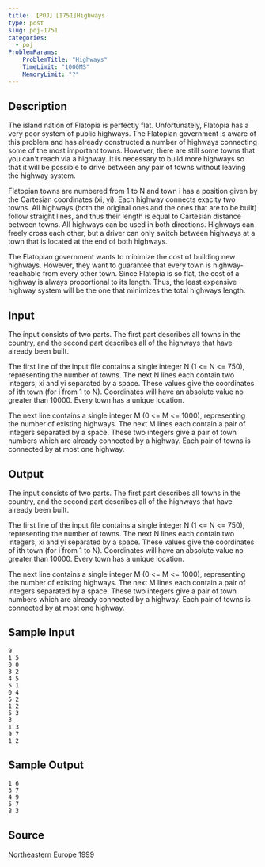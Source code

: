 ```yaml
---
title: 【POJ】[1751]Highways
type: post
slug: poj-1751
categories:
  - poj
ProblemParams:
    ProblemTitle: "Highways"
    TimeLimit: "1000MS"
    MemoryLimit: "?"
---
```


## Description

The island nation of Flatopia is perfectly flat. Unfortunately, Flatopia has a very poor system of public highways. The Flatopian government is aware of this problem and has already constructed a number of highways connecting some of the most important towns. However, there are still some towns that you can't reach via a highway. It is necessary to build more highways so that it will be possible to drive between any pair of towns without leaving the highway system.  
  
Flatopian towns are numbered from 1 to N and town i has a position given by the Cartesian coordinates (xi, yi). Each highway connects exaclty two towns. All highways (both the original ones and the ones that are to be built) follow straight lines, and thus their length is equal to Cartesian distance between towns. All highways can be used in both directions. Highways can freely cross each other, but a driver can only switch between highways at a town that is located at the end of both highways.  
  
The Flatopian government wants to minimize the cost of building new highways. However, they want to guarantee that every town is highway-reachable from every other town. Since Flatopia is so flat, the cost of a highway is always proportional to its length. Thus, the least expensive highway system will be the one that minimizes the total highways length.

## Input

The input consists of two parts. The first part describes all towns in the country, and the second part describes all of the highways that have already been built.  
  
The first line of the input file contains a single integer N (1 <= N <= 750), representing the number of towns. The next N lines each contain two integers, xi and yi separated by a space. These values give the coordinates of ith town (for i from 1 to N). Coordinates will have an absolute value no greater than 10000. Every town has a unique location.  
  
The next line contains a single integer M (0 <= M <= 1000), representing the number of existing highways. The next M lines each contain a pair of integers separated by a space. These two integers give a pair of town numbers which are already connected by a highway. Each pair of towns is connected by at most one highway.

## Output

The input consists of two parts. The first part describes all towns in the country, and the second part describes all of the highways that have already been built.  
  
The first line of the input file contains a single integer N (1 <= N <= 750), representing the number of towns. The next N lines each contain two integers, xi and yi separated by a space. These values give the coordinates of ith town (for i from 1 to N). Coordinates will have an absolute value no greater than 10000. Every town has a unique location.  
  
The next line contains a single integer M (0 <= M <= 1000), representing the number of existing highways. The next M lines each contain a pair of integers separated by a space. These two integers give a pair of town numbers which are already connected by a highway. Each pair of towns is connected by at most one highway.

## Sample Input

```
9
1 5
0 0 
3 2
4 5
5 1
0 4
5 2
1 2
5 3
3
1 3
9 7
1 2
```

## Sample Output

```
1 6
3 7
4 9
5 7
8 3

```

## Source

[Northeastern Europe 1999](https://web.archive.org/web/http://poj.org/searchproblem?field=source&key=Northeastern+Europe+1999)
